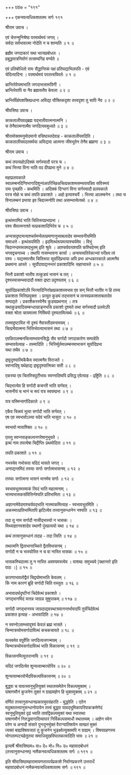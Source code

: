 +++
title = "१९१"

+++
एकनवत्यधिकशततमः सर्गः १९१  
  
श्रीराम उवाच ।  
  
एवं चेत्तन्मुनिश्रेष्ठ परमार्थमयं जगत् ।  
सर्वदा सर्वभावात्मा नोदेति न च शाम्यति ॥ १ ॥  
  
ब्रह्मैव जगदाकारं यथा भात्यप्रबोधतः ।  
प्रबुद्धमात्रनिर्वाणं तत्सम्यगिह वर्ण्यते ॥   
  
एवं प्रतिबोधितो रामः सैद्धान्तिकं पक्षं प्रतिपद्याभिलपति - एवं   
चेदित्यादिना । परमार्थमयं परतत्त्वविवर्तः ॥ १ ॥  
  
भ्रान्तिरेवेयमाभाति जगदाभासरूपिणी ।  
भ्रान्तिरेवापि वा नैव ब्रह्मसत्तैव केवला ॥ २ ॥  
  
भ्रान्तिर्विक्षेपशक्तिप्रधाना अविद्या यौक्तिकदृशा तत्त्वदृशा तु सापि नैव ॥ २ ॥  
  
श्रीवसिष्ठ उवाच ।  
  
काकतालीयवद्ब्रह्म यद्भातीवात्मनात्मनि ।  
स तेनैवात्मनात्मैव जगदित्यवबुध्यते ॥ ३ ॥  
  
श्रीरामोक्तमनुमोदमानो वसिष्ठस्तदेवाह - काकतालीयवदिति ।   
काकतालीयवदतर्क्यया अविद्यया आत्मना जीवभूतेन तेनैव ब्रह्मणा ॥ ३ ॥  
  
श्रीराम उवाच ।  
  
कथं तपत्यहोऽदिक्कं सर्गस्यादौ परत्र च ।  
कथं भित्त्या विना भाति वद दीपप्रभा मुने ॥ ४ ॥  
  
महाप्रलयकाले   
स्वालम्बनदिग्विभागादिशून्यंअपरिच्छिन्नचित्प्रकाशमसम्भावयन्निव सविस्मयं   
रामः पृच्छति - कथमिति । अदिक्कं दिग्भागं विना सर्गस्यादौ प्रलयकाले   
परत्र मोक्षे च कथं तपति प्रकाशते । अहो इत्याश्चर्ये । भित्त्या आलम्बनेन । तथा च   
विनालम्बनं प्रभाया इव चिदात्मनोपि तथा असम्भाव्येत्यर्थः ॥ ४ ॥  
  
श्रीवसिष्ठ उवाच ।  
  
इत्थंरूपमिदं भाति चितिरूपप्रभाप्रभा ।  
पश्य सैवात्मनाश्ते यत्प्रकाशादिभिरेव च ॥ ५ ॥  
  
अन्यत्रादृष्टमत्याश्चर्यमप्येतत्प्रमाणानुभवबलादेव सम्भावनीयमिति   
समाधत्ते - इत्थंरूपमिति । इदमित्थंरूपमत्याश्चर्यमेव । विभुं   
चिदानन्दमरूपमद्भुतम् इति श्रुतेः । आश्चर्यवत्पश्यति कश्चिदेनम् इति   
भगवद्वचनाच्च । तथापि नासम्भावना कार्या । अन्वयव्यतिरेकाभ्यां परीक्ष्य त्वं   
पश्य । यद्यस्मात्सैव चितिरूपा सूर्यादिप्रभाया अपि प्रभा अन्धकारकाले आत्मनैव   
प्रथमाना आस्ते । सूर्योदयाद्यनन्तरं प्रकाशादिभिः सहाप्यास्ते ॥ ५ ॥  
  
भित्तौ प्रकाशो भातीव तत्कुड्यं भासनं च तत् ।  
दृश्यस्यासम्भवादादौ वक्ता द्रष्टा प्रदृश्यताम् ॥ ६ ॥  
  
सूर्यादिप्रकाशोऽपि भित्त्यादिनिरपेक्षप्रकाशस्वभाव एव सन् भित्तौ भातीव न हि तस्य   
प्रकाशता भित्तिप्रयुक्ता । प्रत्युत कुड्यं तद्भासनं च तत्स्वप्रकाशताबलादेव   
सम्पद्यते । प्रकाशैकरस्येनैव कुड्यप्रथनात् । तत्र   
यथाकुड्यादिसम्बन्धात्प्राङ्नभसि प्रकाशो दृश्यते तथा सर्गस्यादौ प्रलयेऽपि   
वक्ता श्रोता चायमात्मा निर्विषयो दृश्यतामित्यर्थः ॥ ६ ॥  
  
तस्माद्द्रष्टास्ति नो दृश्यं नैवास्तीदमनामयम् ।  
चित्प्रभैवात्मना भित्तिर्भवत्याभासनं तथा ॥ ७ ॥  
  
एवन्निरालम्बनचित्सम्भावनसिद्धेः सैव सर्गादौ जगदाकारेण सम्पन्नेति   
सम्भावयेत्याह - तस्मादिति । भित्तिर्मूर्तमालम्बनमाभासनं सूर्यादिप्रभा   
यथा तथैव ॥ ७ ॥  
  
द्रष्ट्टदृश्यात्मिकैकैव स्वात्मनैव विराजते ।  
स्वप्नादिषु यथेहाद्य द्रष्ट्टदृश्यात्मिका सती ॥ ८ ॥  
  
एकस्या एव चितस्त्रिपुटीभावः स्वप्नादिष्वपि प्रसिद्ध एवेत्याह - द्रष्ट्रिति ॥ ८ ॥  
  
चिद्भात्येव हि सर्गादौ कचन्ती भाति सर्गवत् ।  
भासनीयं च भानं च रूपं यत्र स्वयम्प्रभा ॥ ९ ॥  
  
यत्र यस्मिन्सर्गादिकाले ॥ ९ ॥  
  
एकैव चित्त्रयं भूत्वा सर्गादौ भाति सर्गवत् ।  
एष एव स्वभावोऽस्या यदेवं भाति भासुरा ॥ १० ॥  
  
स्वभावो मायाश्क्तिः ॥ १० ॥  
  
एतत्तु स्वप्नसङ्कल्पनगरेष्वनुभूयते ।  
इत्थं नाम तपत्येषा चिद्दीप्तिः प्रथमोदिता ॥ ११ ॥  
  
तपति प्रकाशते ॥ ११ ॥  
  
नभस्येव नभोरूपा यदिदं भासते जगत् ।  
अनाद्यन्तमिदं तस्याः सर्गाः सर्गात्मभासनम् ॥ १२ ॥  
  
तस्याः सर्गात्मना भासनं भानमेव सर्गाः ॥ १२ ॥  
  
स्वभावभूतमस्माकं त्विदं भाति महात्मनाम् ।  
भास्यभासकसंवित्तिर्नश्यति प्रतिभामिता ॥ १३ ॥  
  
अज्ञानामेवेदमाश्चर्यवद्भाति नास्माकमित्याह - स्वभावभूतमिति ।   
अकस्मात्प्रतिभामितापि झटित्येव तत्त्वानुसन्धानेन नश्यति ॥ १३ ॥  
  
तदा तु नाम सर्गादौ नासीद्भास्यो न भासकः ।  
मिथ्याज्ञानवशादेव स्थाणौ पुंस्प्रत्ययो यथा ॥ १४ ॥  
  
कथं तत्त्वानुसन्धानं तदाह - तदा त्विति ॥ १४ ॥  
  
तथात्मनि द्विताभानाच्चित्ते द्वैतविभासनम् ।  
सर्गादौ न च भास्योस्ति न च वा नास्ति भासकः ॥ १५ ॥  
  
भासकश्चिदात्मा तु न नास्ति अवश्यमस्त्येव । वाशब्दः समुच्चये [पक्षान्तरे इति   
पाठः ।] ॥ १५ ॥  
  
कारणाभावतोद्वैतं चिद्व्योमाभाति केवलम् ।  
किं नाम कारणं ब्रूहि सर्गादौ चिति वस्तुतः ॥ १६ ॥  
  
अभावादर्थदृष्टीनां चिदेवेत्थं प्रकाशते ।  
जगद्भानमिदं यत्तन्न जाग्रन्न सुषुप्तकम् ॥ ११७ ॥  
  
सर्गादौ जगद्भानस्य जाग्रदाद्यवस्थात्रयानन्तर्भावादपि तुर्यचिदेवेत्थं   
प्रकाशत इत्याह - अभावादिति ॥ १७ ॥  
  
न स्वप्नोऽसम्भवाद्दृश्यं केवलं ब्रह्म भासते ।  
चिन्मात्रव्योमसर्गादावित्थं कचकचायते ॥ १८ ॥  
  
यत्स्वमेव वपुर्वेत्ति जगदित्यजगन्मयम् ।  
चिन्मात्रव्योमसर्गादावित्थं भाति विकासनम् ॥ १९ ॥  
  
विकासनमित्युत्तरान्वयि ॥ १९ ॥  
  
यदिदं जगदित्येव शून्यत्वाम्बरयोरिव ॥ २० ॥  
  
शून्यत्वाम्बरयोर्भेदविकल्पविकासनम् ॥ २० ॥  
  
बुद्ध्वा च यावत्स्वनुभूतियुक्तं स्थातव्यमेतेन विकल्पमुक्तम् ।   
पाषाणमौनं कुजनेन तूक्तं न ग्राह्यमज्ञेन हि भुक्तमुक्तम् ॥ २१ ॥  
  
वर्णितं तत्त्वानुसन्धानप्रकारमुपसंहरति - बुद्ध्वेति । एतेन   
मदुक्ततत्त्वानुसन्धानोपायेन तत्त्वं बुद्ध्वा यावद्भूमिकापरिपाकक्रमेणेदं   
स्वनुभूतियुक्तं दृढं भवति तावद्विकल्पमुक्तं यथा स्यात्तथा   
पाषाणमौनं निरुद्धवागादिव्यापारं निर्विकल्पसमाधौ स्थातव्यम् । अज्ञेन स्वेन   
परेण च अनादौ संसारे पुनःपुनर्भुक्तं वैराग्यातिशयेन साम्प्रतं मुक्तं   
त्यक्तं बाह्यविषयजातं तु कुजनेन भुङ्क्ष्वेत्युक्तमपि न ग्राह्यम् । विषयग्रहणस्य   
भोगलाम्पट्यहेतुतया समाधिसुखविघातकत्वादिति भावः ॥ २१ ॥  
  
इत्यार्षे श्रीवासिष्ठम० वा० दे० मो० नि० उ० महावादबोधनं   
(तत्त्वानुसन्धानम्) नामैकनवत्यधिकशततमः सर्गः ॥ १९१ ॥  
  
इति श्रीवासिष्ठमहारामायणतात्पर्यप्रकाशे निर्वाणप्रकरणे उत्तरार्धे   
महावादबोधनं नामैकनवत्यधिकशततमः सर्गः ॥ १९१ ॥  
  
  